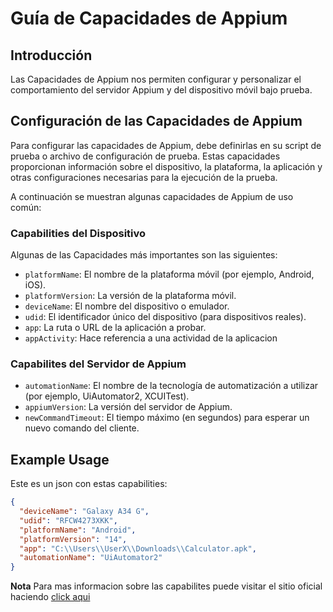 # Guía de Capacidades de Appium

## Introducción

Las Capacidades de Appium nos permiten configurar y personalizar el comportamiento del servidor Appium y del dispositivo móvil bajo prueba.

## Configuración de las Capacidades de Appium

Para configurar las capacidades de Appium, debe definirlas en su script de prueba o archivo de configuración de prueba. Estas capacidades proporcionan información sobre el dispositivo, la plataforma, la aplicación y otras configuraciones necesarias para la ejecución de la prueba.

A continuación se muestran algunas capacidades de Appium de uso común:

### Capabilities del Dispositivo

Algunas de las Capacidades más importantes son las siguientes:

- `platformName`: El nombre de la plataforma móvil (por ejemplo, Android, iOS).
- `platformVersion`: La versión de la plataforma móvil.
- `deviceName`: El nombre del dispositivo o emulador.
- `udid`: El identificador único del dispositivo (para dispositivos reales).
- `app`: La ruta o URL de la aplicación a probar.
- `appActivity`: Hace referencia a una actividad de la aplicacion

### Capabilites del Servidor de Appium

- `automationName`: El nombre de la tecnología de automatización a utilizar (por ejemplo, UiAutomator2, XCUITest).
- `appiumVersion`: La versión del servidor de Appium.
- `newCommandTimeout`: El tiempo máximo (en segundos) para esperar un nuevo comando del cliente.

## Example Usage

Este es un json con estas capabilities:

```Json
{
  "deviceName": "Galaxy A34 G",
  "udid": "RFCW4273XKK",
  "platformName": "Android",
  "platformVersion": "14",
  "app": "C:\\Users\\UserX\\Downloads\\Calculator.apk",
  "automationName": "UiAutomator2"
}
```

**Nota** Para mas informacion sobre las capabilites puede visitar el sitio oficial haciendo [click aqui](https://appium.io/docs/en/2.2/guides/caps/#:~:text=Capabilities%20are%20represented%20as%20key,session%20to%20your%20client%20library.)
